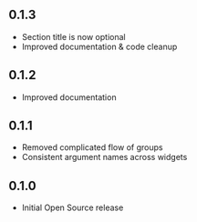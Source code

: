 ## 0.1.3

* Section title is now optional
* Improved documentation & code cleanup

## 0.1.2

* Improved documentation

## 0.1.1

* Removed complicated flow of groups
* Consistent argument names across widgets

## 0.1.0

* Initial Open Source release
